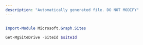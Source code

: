 ```yaml
---
description: "Automatically generated file. DO NOT MODIFY"
---
```


```powershell

Import-Module Microsoft.Graph.Sites

Get-MgSiteDrive -SiteId $siteId

```